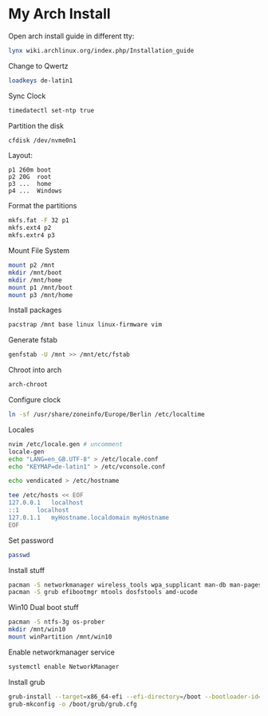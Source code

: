 # My Arch Install

Open arch install guide in different tty:

```bash
lynx wiki.archlinux.org/index.php/Installation_guide
```

Change to Qwertz

```bash
loadkeys de-latin1
```

Sync Clock

```bash
timedatectl set-ntp true
```

Partition the disk

```bash
cfdisk /dev/nvme0n1
```

Layout:

```
p1 260m boot
p2 20G  root
p3 ...  home
p4 ...  Windows
```

Format the partitions

```bash
mkfs.fat -F 32 p1
mkfs.ext4 p2
mkfs.extr4 p3
```

Mount File System

```bash
mount p2 /mnt
mkdir /mnt/boot
mkdir /mnt/home
mount p1 /mnt/boot
mount p3 /mnt/home
```

Install packages

```bash
pacstrap /mnt base linux linux-firmware vim
```

Generate fstab

```bash
genfstab -U /mnt >> /mnt/etc/fstab
```

Chroot into arch

```bash
arch-chroot
```

Configure clock

```bash
ln -sf /usr/share/zoneinfo/Europe/Berlin /etc/localtime
```

Locales

```bash
nvim /etc/locale.gen # uncomment
locale-gen
echo "LANG=en_GB.UTF-8" > /etc/locale.conf
echo "KEYMAP=de-latin1" > /etc/vconsole.conf
```

```bash
echo vendicated > /etc/hostname

tee /etc/hosts << EOF
127.0.0.1	localhost
::1		localhost
127.0.1.1	myHostname.localdomain myHostname
EOF
```

Set password

```bash
passwd
```

Install stuff

```bash
pacman -S networkmanager wireless_tools wpa_supplicant man-db man-pages texinfo neovim linux-firmware linux linux-headers base-devel
pacman -S grub efibootmgr mtools dosfstools amd-ucode
```

Win10 Dual boot stuff

```bash
pacman -S ntfs-3g os-prober
mkdir /mnt/win10
mount winPartition /mnt/win10
```

Enable networkmanager service

```bash
systemctl enable NetworkManager
```

Install grub

```bash
grub-install --target=x86_64-efi --efi-directory=/boot --bootloader-id=GRUB
grub-mkconfig -o /boot/grub/grub.cfg
```
